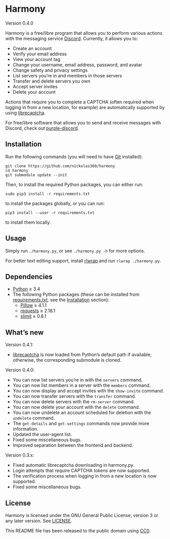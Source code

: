 Harmony
=======

Version 0.4.0

Harmony is a free/libre program that allows you to perform various actions with
the messaging service [Discord]. Currently, it allows you to:

* Create an account
* Verify your email address
* View your account tag
* Change your username, email address, password, and avatar
* Change safety and privacy settings
* List servers you’re in and members in those servers
* Transfer and delete servers you own
* Accept server invites
* Delete your account

Actions that require you to complete a CAPTCHA (often required when logging in
from a new location, for example) are automatically supported by using
[librecaptcha].

For free/libre software that allows you to send and receive messages with
Discord, check out [purple-discord].

[Discord]: https://en.wikipedia.org/wiki/Discord_(software)
[librecaptcha]: https://github.com/nickolas360/librecaptcha
[purple-discord]: https://github.com/EionRobb/purple-discord


Installation
------------

Run the following commands (you will need to have [Git] installed):

```
git clone https://github.com/nickolas360/harmony
cd harmony
git submodule update --init
```

Then, to install the required Python packages, you can either run:

```
sudo pip3 install -r requirements.txt
```

to install the packages globally, or you can run:

```
pip3 install --user -r requirements.txt
```

to install them locally.

[Git]: https://git-scm.com


Usage
-----

Simply run ``./harmony.py``, or see ``./harmony.py -h`` for more options.

For better text editing support, install [rlwrap] and run
``rlwrap ./harmony.py``.

[rlwrap]: https://github.com/hanslub42/rlwrap


Dependencies
------------

* [Python] ≥ 3.4
* The following Python packages (these can be installed from
  [requirements.txt](requirements.txt); see the [Installation] section):
  - [Pillow] ≥ 4.1.1
  - [requests] ≥ 2.18.1
  - [slimit] ≥ 0.8.1

[Installation]: #installation
[Python]: https://www.python.org/
[Pillow]: https://pypi.python.org/pypi/Pillow/
[requests]: https://pypi.python.org/pypi/requests/
[slimit]: https://pypi.python.org/pypi/slimit/


What’s new
----------

Version 0.4.1:

* [librecaptcha] is now loaded from Python’s default path if available;
  otherwise, the corresponding submodule is cloned.

[librecaptcha]: https://github.com/nickolas360/librecaptcha

Version 0.4.0:

* You can now list servers you’re in with the ``servers`` command.
* You can now list members in a server with the ``members`` command.
* You can now display and accept invites with the ``show-invite`` command.
* You can now transfer servers with the ``transfer`` command.
* You can now delete servers with the ``rm-server`` command.
* You can now delete your account with the ``delete`` command.
* You can now undelete an account scheduled for deletion with the ``undelete``
  command.
* The ``get-details`` and ``get-settings`` commands now provide more
  information.
* Updated the user-agent list.
* Fixed some miscellaneous bugs.
* Improved separation between the frontend and backend.

Version 0.3.x:

* Fixed automatic librecaptcha downloading in harmony.py.
* Login attempts that require CAPTCHA tokens are now supported.
* The verification process when logging in from a new location is now
  supported.
* Fixed some miscellaneous bugs.


License
-------

Harmony is licensed under the GNU General Public License, version 3 or any
later version. See [LICENSE].

This README file has been released to the public domain using [CC0].

[LICENSE]: LICENSE
[CC0]: https://creativecommons.org/publicdomain/zero/1.0/
